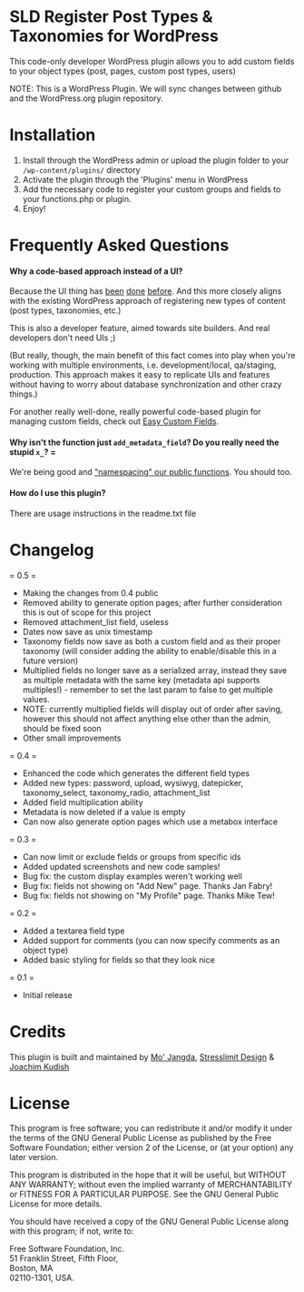 # SLD Register Post Types & Taxonomies for WordPress

This code-only developer WordPress plugin allows you to add custom fields to your object types (post, pages, custom post types, users)

NOTE: This is a WordPress Plugin. We will sync changes between github and the WordPress.org plugin repository.

# Installation

1. Install through the WordPress admin or upload the plugin folder to your `/wp-content/plugins/` directory
2. Activate the plugin through the 'Plugins' menu in WordPress
3. Add the necessary code to register your custom groups and fields to your functions.php or plugin.
4. Enjoy!

# Frequently Asked Questions

#### Why a code-based approach instead of a UI?

Because the UI thing has [been](http://wordpress.org/extend/plugins/verve-meta-boxes/) [done](http://wordpress.org/extend/plugins/fresh-page/) [before](http://wordpress.org/extend/plugins/pods/). And this more closely aligns with the existing WordPress approach of registering new types of content (post types, taxonomies, etc.)

This is also a developer feature, aimed towards site builders. And real developers don't need UIs ;)

(But really, though, the main benefit of this fact comes into play when you're working with multiple environments, i.e. development/local, qa/staging, production. This approach makes it easy to replicate UIs and features without having to worry about database synchronization and other crazy things.)

For another really well-done, really powerful code-based plugin for managing custom fields, check out [Easy Custom Fields](http://wordpress.org/extend/plugins/easy-custom-fields/).

#### Why isn't the function just `add_metadata_field`? Do you really need the stupid `x_`? =

We're being good and ["namespacing" our public functions](http://andrewnacin.com/2010/05/11/in-wordpress-prefix-everything/). You should too.

#### How do I use this plugin?

There are usage instructions in the readme.txt file

# Changelog

= 0.5 =

* Making the changes from 0.4 public
* Removed ability to generate option pages; after further consideration this is out of scope for this project
* Removed attachment_list field, useless
* Dates now save as unix timestamp
* Taxonomy fields now save as both a custom field and as their proper taxonomy (will consider adding the ability to enable/disable this in a future version)
* Multiplied fields no longer save as a serialized array, instead they save as multiple metadata with the same key (metadata api supports multiples!) - remember to set the last param to false to get multiple values. 
* NOTE: currently multiplied fields will display out of order after saving, however this should not affect anything else other than the admin, should be fixed soon
* Other small improvements

= 0.4 =

* Enhanced the code which generates the different field types
* Added new types: password, upload, wysiwyg, datepicker, taxonomy_select, taxonomy_radio, attachment_list
* Added field multiplication ability
* Metadata is now deleted if a value is empty
* Can now also generate option pages which use a metabox interface

= 0.3 =

* Can now limit or exclude fields or groups from specific ids
* Added updated screenshots and new code samples!
* Bug fix: the custom display examples weren't working well
* Bug fix: fields not showing on "Add New" page. Thanks Jan Fabry!
* Bug fix: fields not showing on "My Profile" page. Thanks Mike Tew!

= 0.2 =

* Added a textarea field type
* Added support for comments (you can now specify comments as an object type)
* Added basic styling for fields so that they look nice

= 0.1 =

* Initial release

# Credits

This plugin is built and maintained by [Mo' Jangda](http://digitalize.ca/ "Mo' Jangda"), [Stresslimit Design](http://stresslimitdesign.com/about-our-wordpress-expertise "Stresslimit Design") & [Joachim Kudish](http://jkudish.com "Joachim Kudish")


# License

This program is free software; you can redistribute it and/or modify it under the terms of the GNU General Public License as published by the Free Software Foundation; either version 2 of the License, or (at your option) any later version.

This program is distributed in the hope that it will be useful, but WITHOUT ANY WARRANTY; without even the implied warranty of MERCHANTABILITY or FITNESS FOR A PARTICULAR PURPOSE.  See the GNU General Public License for more details.

You should have received a copy of the GNU General Public License along with this program; if not, write to:

Free Software Foundation, Inc.  
51 Franklin Street, Fifth Floor,   
Boston, MA  
02110-1301, USA.